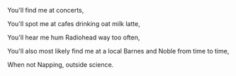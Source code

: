 You'll find me at concerts,

You'll spot me at cafes drinking oat milk latte,

You'll hear me hum Radiohead way too often,

You'll also most likely find me at a local Barnes and Noble from time to time,

When not Napping, outside science.
